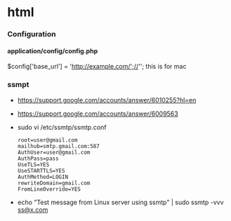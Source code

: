 # html

### Configuration
#### application/config/config.php
$config['base_url'] = 'http://example.com/';//''; this is for mac 

### ssmpt
- https://support.google.com/accounts/answer/6010255?hl=en
- https://support.google.com/accounts/answer/6009563
- sudo vi /etc/ssmtp/ssmtp.conf

  ```
  root=user@gmail.com
  mailhub=smtp.gmail.com:587
  AuthUser=user@gmail.com
  AuthPass=pass
  UseTLS=YES
  UseSTARTTLS=YES
  AuthMethod=LOGIN
  rewriteDomain=gmail.com
  FromLineOverride=YES
  ```

- echo "Test message from Linux server using ssmtp" | sudo ssmtp -vvv ss@x.com

